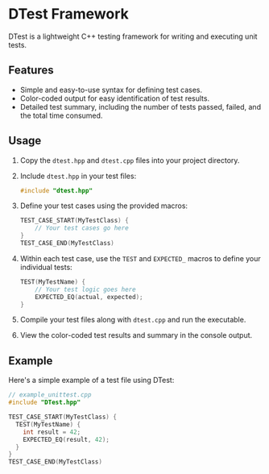 # DTest Framework

DTest is a lightweight C++ testing framework for writing and executing unit tests.

## Features

- Simple and easy-to-use syntax for defining test cases.
- Color-coded output for easy identification of test results.
- Detailed test summary, including the number of tests passed, failed, and the total time consumed.

## Usage

1. Copy the `dtest.hpp` and `dtest.cpp` files into your project directory.

2. Include `dtest.hpp` in your test files:

    ```cpp
    #include "dtest.hpp"
    ```

3. Define your test cases using the provided macros:

    ```cpp
    TEST_CASE_START(MyTestClass) {
        // Your test cases go here
    }
    TEST_CASE_END(MyTestClass)
    ```

4. Within each test case, use the `TEST` and `EXPECTED_` macros to define your individual tests:

    ```cpp
    TEST(MyTestName) {
        // Your test logic goes here
        EXPECTED_EQ(actual, expected);
    }
    ```

5. Compile your test files along with `dtest.cpp` and run the executable.

6. View the color-coded test results and summary in the console output.

## Example

Here's a simple example of a test file using DTest:

```cpp
// example_unittest.cpp
#include "DTest.hpp"

TEST_CASE_START(MyTestClass) {
  TEST(MyTestName) {
    int result = 42;
    EXPECTED_EQ(result, 42);
  }
}
TEST_CASE_END(MyTestClass)
```